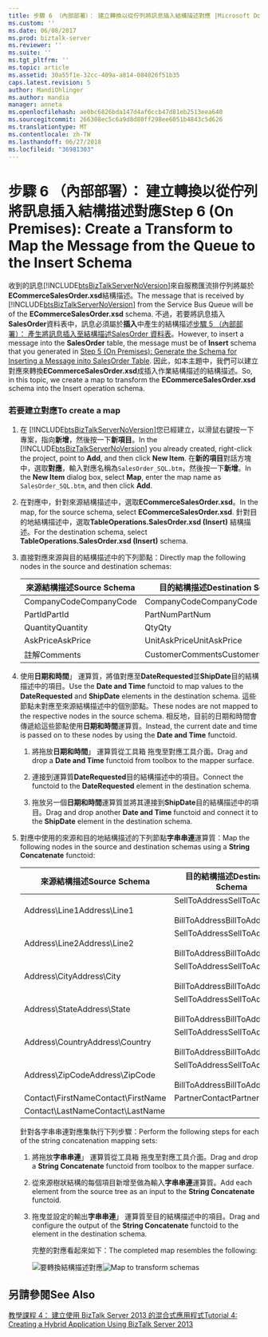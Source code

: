 ```yaml
---
title: 步驟 6 （內部部署）： 建立轉換以從佇列將訊息插入結構描述對應 |Microsoft Docs
ms.custom: ''
ms.date: 06/08/2017
ms.prod: biztalk-server
ms.reviewer: ''
ms.suite: ''
ms.tgt_pltfrm: ''
ms.topic: article
ms.assetid: 30a55f1e-32cc-409a-a814-084026f51b35
caps.latest.revision: 5
author: MandiOhlinger
ms.author: mandia
manager: anneta
ms.openlocfilehash: ae0bc6826bda147d4af6ccb47d81eb2513eea640
ms.sourcegitcommit: 266308ec5c6a9d8d80ff298ee6051b4843c5d626
ms.translationtype: MT
ms.contentlocale: zh-TW
ms.lasthandoff: 06/27/2018
ms.locfileid: "36981303"
---
```

# <a name="step-6-on-premises-create-a-transform-to-map-the-message-from-the-queue-to-the-insert-schema"></a><span data-ttu-id="311e1-102">步驟 6 （內部部署）： 建立轉換以從佇列將訊息插入結構描述對應</span><span class="sxs-lookup"><span data-stu-id="311e1-102">Step 6 (On Premises): Create a Transform to Map the Message from the Queue to the Insert Schema</span></span>
<span data-ttu-id="311e1-103">收到的訊息[!INCLUDE[btsBizTalkServerNoVersion](../includes/btsbiztalkservernoversion-md.md)]來自服務匯流排佇列將屬於**ECommerceSalesOrder.xsd**結構描述。</span><span class="sxs-lookup"><span data-stu-id="311e1-103">The message that is received by [!INCLUDE[btsBizTalkServerNoVersion](../includes/btsbiztalkservernoversion-md.md)] from the Service Bus Queue will be of the **ECommerceSalesOrder.xsd** schema.</span></span> <span data-ttu-id="311e1-104">不過，若要將訊息插入**SalesOrder**資料表中，訊息必須屬於**插入**中產生的結構描述[步驟 5 （內部部署）： 產生將訊息插入至結構描述SalesOrder 資料表](../core/step-5-generate-the-schema-for-inserting-a-message-into-salesorder-table.md)。</span><span class="sxs-lookup"><span data-stu-id="311e1-104">However, to insert a message into the **SalesOrder** table, the message must be of **Insert** schema that you generated in [Step 5 (On Premises): Generate the Schema for Inserting a Message inito SalesOrder Table](../core/step-5-generate-the-schema-for-inserting-a-message-into-salesorder-table.md).</span></span> <span data-ttu-id="311e1-105">因此，如本主題中，我們可以建立對應來轉換**ECommerceSalesOrder.xsd**成插入作業結構描述的結構描述。</span><span class="sxs-lookup"><span data-stu-id="311e1-105">So, in this topic, we create a map to transform the **ECommerceSalesOrder.xsd** schema into the Insert operation schema.</span></span>  

### <a name="to-create-a-map"></a><span data-ttu-id="311e1-106">若要建立對應</span><span class="sxs-lookup"><span data-stu-id="311e1-106">To create a map</span></span>  

1. <span data-ttu-id="311e1-107">在 [!INCLUDE[btsBizTalkServerNoVersion](../includes/btsbiztalkservernoversion-md.md)]您已經建立，以滑鼠右鍵按一下專案，指向**新增**，然後按一下**新項目**。</span><span class="sxs-lookup"><span data-stu-id="311e1-107">In the [!INCLUDE[btsBizTalkServerNoVersion](../includes/btsbiztalkservernoversion-md.md)] you already created, right-click the project, point to **Add**, and then click **New Item**.</span></span> <span data-ttu-id="311e1-108">在**新的項目**對話方塊中，選取**對應**，輸入對應名稱為`SalesOrder_SQL.btm`，然後按一下**新增**。</span><span class="sxs-lookup"><span data-stu-id="311e1-108">In the **New Item** dialog box, select **Map**, enter the map name as `SalesOrder_SQL.btm`, and then click **Add**.</span></span>  

2. <span data-ttu-id="311e1-109">在對應中，針對來源結構描述中，選取**ECommerceSalesOrder.xsd**。</span><span class="sxs-lookup"><span data-stu-id="311e1-109">In the map, for the source schema, select **ECommerceSalesOrder.xsd**.</span></span> <span data-ttu-id="311e1-110">針對目的地結構描述中，選取**TableOperations.SalesOrder.xsd (Insert)** 結構描述。</span><span class="sxs-lookup"><span data-stu-id="311e1-110">For the destination schema, select **TableOperations.SalesOrder.xsd (Insert)** schema.</span></span>  

3. <span data-ttu-id="311e1-111">直接對應來源與目的結構描述中的下列節點：</span><span class="sxs-lookup"><span data-stu-id="311e1-111">Directly map the following nodes in the source and destination schemas:</span></span>  


   | <span data-ttu-id="311e1-112">來源結構描述</span><span class="sxs-lookup"><span data-stu-id="311e1-112">Source Schema</span></span> | <span data-ttu-id="311e1-113">目的結構描述</span><span class="sxs-lookup"><span data-stu-id="311e1-113">Destination Schema</span></span> |
   |---------------|--------------------|
   |  <span data-ttu-id="311e1-114">CompanyCode</span><span class="sxs-lookup"><span data-stu-id="311e1-114">CompanyCode</span></span>  |    <span data-ttu-id="311e1-115">CompanyCode</span><span class="sxs-lookup"><span data-stu-id="311e1-115">CompanyCode</span></span>     |
   |    <span data-ttu-id="311e1-116">PartId</span><span class="sxs-lookup"><span data-stu-id="311e1-116">PartId</span></span>     |      <span data-ttu-id="311e1-117">PartNum</span><span class="sxs-lookup"><span data-stu-id="311e1-117">PartNum</span></span>       |
   |   <span data-ttu-id="311e1-118">Quantity</span><span class="sxs-lookup"><span data-stu-id="311e1-118">Quantity</span></span>    |        <span data-ttu-id="311e1-119">Qty</span><span class="sxs-lookup"><span data-stu-id="311e1-119">Qty</span></span>         |
   |   <span data-ttu-id="311e1-120">AskPrice</span><span class="sxs-lookup"><span data-stu-id="311e1-120">AskPrice</span></span>    |    <span data-ttu-id="311e1-121">UnitAskPrice</span><span class="sxs-lookup"><span data-stu-id="311e1-121">UnitAskPrice</span></span>    |
   |   <span data-ttu-id="311e1-122">註解</span><span class="sxs-lookup"><span data-stu-id="311e1-122">Comments</span></span>    |  <span data-ttu-id="311e1-123">CustomerComments</span><span class="sxs-lookup"><span data-stu-id="311e1-123">CustomerComments</span></span>  |


4. <span data-ttu-id="311e1-124">使用**日期和時間**」 運算質，將值對應至**DateRequested**並**ShipDate**目的結構描述中的項目。</span><span class="sxs-lookup"><span data-stu-id="311e1-124">Use the **Date and Time** functoid to map values to the **DateRequested** and **ShipDate** elements in the destination schema.</span></span> <span data-ttu-id="311e1-125">這些節點未對應至來源結構描述中的個別節點。</span><span class="sxs-lookup"><span data-stu-id="311e1-125">These nodes are not mapped to the respective nodes in the source schema.</span></span> <span data-ttu-id="311e1-126">相反地，目前的日期和時間會傳遞給這些節點使用**日期和時間**運算質。</span><span class="sxs-lookup"><span data-stu-id="311e1-126">Instead, the current date and time is passed on to these nodes by using the **Date and Time** functoid.</span></span>  

   1.  <span data-ttu-id="311e1-127">將拖放**日期和時間**」 運算質從工具箱 拖曳至對應工具介面。</span><span class="sxs-lookup"><span data-stu-id="311e1-127">Drag and drop a **Date and Time** functoid from toolbox to the mapper surface.</span></span>  

   2.  <span data-ttu-id="311e1-128">連接到運算質**DateRequested**目的結構描述中的項目。</span><span class="sxs-lookup"><span data-stu-id="311e1-128">Connect the functoid to the **DateRequested** element in the destination schema.</span></span>  

   3.  <span data-ttu-id="311e1-129">拖放另一個**日期和時間**運算質並將其連接到**ShipDate**目的結構描述中的項目。</span><span class="sxs-lookup"><span data-stu-id="311e1-129">Drag and drop another **Date and Time** functoid and connect it to the **ShipDate** element in the destination schema.</span></span>  

5. <span data-ttu-id="311e1-130">對應中使用的來源和目的地結構描述的下列節點**字串串連**運算質：</span><span class="sxs-lookup"><span data-stu-id="311e1-130">Map the following nodes in the source and destination schemas using a **String Concatenate** functoid:</span></span>  

   |<span data-ttu-id="311e1-131">來源結構描述</span><span class="sxs-lookup"><span data-stu-id="311e1-131">Source Schema</span></span>|<span data-ttu-id="311e1-132">目的結構描述</span><span class="sxs-lookup"><span data-stu-id="311e1-132">Destination Schema</span></span>|  
   |-------------------|------------------------|  
   |<span data-ttu-id="311e1-133">Address\Line1</span><span class="sxs-lookup"><span data-stu-id="311e1-133">Address\Line1</span></span>|<span data-ttu-id="311e1-134">SellToAddress</span><span class="sxs-lookup"><span data-stu-id="311e1-134">SellToAddress</span></span><br /><br /> <span data-ttu-id="311e1-135">BillToAddress</span><span class="sxs-lookup"><span data-stu-id="311e1-135">BillToAddress</span></span>|  
   |<span data-ttu-id="311e1-136">Address\Line2</span><span class="sxs-lookup"><span data-stu-id="311e1-136">Address\Line2</span></span>|<span data-ttu-id="311e1-137">SellToAddress</span><span class="sxs-lookup"><span data-stu-id="311e1-137">SellToAddress</span></span><br /><br /> <span data-ttu-id="311e1-138">BillToAddress</span><span class="sxs-lookup"><span data-stu-id="311e1-138">BillToAddress</span></span>|  
   |<span data-ttu-id="311e1-139">Address\City</span><span class="sxs-lookup"><span data-stu-id="311e1-139">Address\City</span></span>|<span data-ttu-id="311e1-140">SellToAddress</span><span class="sxs-lookup"><span data-stu-id="311e1-140">SellToAddress</span></span><br /><br /> <span data-ttu-id="311e1-141">BillToAddress</span><span class="sxs-lookup"><span data-stu-id="311e1-141">BillToAddress</span></span>|  
   |<span data-ttu-id="311e1-142">Address\State</span><span class="sxs-lookup"><span data-stu-id="311e1-142">Address\State</span></span>|<span data-ttu-id="311e1-143">SellToAddress</span><span class="sxs-lookup"><span data-stu-id="311e1-143">SellToAddress</span></span><br /><br /> <span data-ttu-id="311e1-144">BillToAddress</span><span class="sxs-lookup"><span data-stu-id="311e1-144">BillToAddress</span></span>|  
   |<span data-ttu-id="311e1-145">Address\Country</span><span class="sxs-lookup"><span data-stu-id="311e1-145">Address\Country</span></span>|<span data-ttu-id="311e1-146">SellToAddress</span><span class="sxs-lookup"><span data-stu-id="311e1-146">SellToAddress</span></span><br /><br /> <span data-ttu-id="311e1-147">BillToAddress</span><span class="sxs-lookup"><span data-stu-id="311e1-147">BillToAddress</span></span>|  
   |<span data-ttu-id="311e1-148">Address\ZipCode</span><span class="sxs-lookup"><span data-stu-id="311e1-148">Address\ZipCode</span></span>|<span data-ttu-id="311e1-149">SellToAddress</span><span class="sxs-lookup"><span data-stu-id="311e1-149">SellToAddress</span></span><br /><br /> <span data-ttu-id="311e1-150">BillToAddress</span><span class="sxs-lookup"><span data-stu-id="311e1-150">BillToAddress</span></span>|  
   |<span data-ttu-id="311e1-151">Contact\FirstName</span><span class="sxs-lookup"><span data-stu-id="311e1-151">Contact\FirstName</span></span>|<span data-ttu-id="311e1-152">PartnerContact</span><span class="sxs-lookup"><span data-stu-id="311e1-152">PartnerContact</span></span>|  
   |<span data-ttu-id="311e1-153">Contact\LastName</span><span class="sxs-lookup"><span data-stu-id="311e1-153">Contact\LastName</span></span>||  

    <span data-ttu-id="311e1-154">針對各字串串連對應集執行下列步驟：</span><span class="sxs-lookup"><span data-stu-id="311e1-154">Perform the following steps for each of the string concatenation mapping sets:</span></span>  

   1.  <span data-ttu-id="311e1-155">將拖放**字串串連**」 運算質從工具箱 拖曳至對應工具介面。</span><span class="sxs-lookup"><span data-stu-id="311e1-155">Drag and drop a **String Concatenate** functoid from toolbox to the mapper surface.</span></span>  

   2.  <span data-ttu-id="311e1-156">從來源樹狀結構的每個項目新增至做為輸入**字串串連**運算質。</span><span class="sxs-lookup"><span data-stu-id="311e1-156">Add each element from the source tree as an input to the **String Concatenate** functoid.</span></span>  

   3.  <span data-ttu-id="311e1-157">拖曳並設定的輸出**字串串連**」 運算質至目的結構描述中的項目。</span><span class="sxs-lookup"><span data-stu-id="311e1-157">Drag and configure the output of the **String Concatenate** functoid to the element in the destination schema.</span></span>  

        <span data-ttu-id="311e1-158">完整的對應看起來如下：</span><span class="sxs-lookup"><span data-stu-id="311e1-158">The completed map resembles the following:</span></span>  

        <span data-ttu-id="311e1-159">![要轉換結構描述對應](../core/media/bts2010r2-tut1-map.jpg "BTS2010R2_Tut1_Map")</span><span class="sxs-lookup"><span data-stu-id="311e1-159">![Map to transform schemas](../core/media/bts2010r2-tut1-map.jpg "BTS2010R2_Tut1_Map")</span></span>  

## <a name="see-also"></a><span data-ttu-id="311e1-160">另請參閱</span><span class="sxs-lookup"><span data-stu-id="311e1-160">See Also</span></span>  
 [<span data-ttu-id="311e1-161">教學課程 4： 建立使用 BizTalk Server 2013 的混合式應用程式</span><span class="sxs-lookup"><span data-stu-id="311e1-161">Tutorial 4: Creating a Hybrid Application Using BizTalk Server 2013</span></span>](../core/tutorial-4-creating-a-hybrid-application-using-biztalk-server-2013.md)
